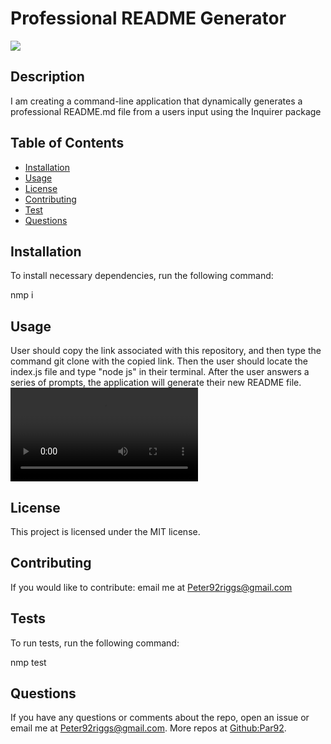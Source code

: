 # Professional README Generator
  ![](https://img.shields.io/badge/label-MIT-green)
  ## Description 
  I am creating a command-line application that dynamically generates a professional README.md file from a users input using the Inquirer package

  ## Table of Contents
  * [Installation](#installation)
  * [Usage](#usage)
  * [License](#license)
  * [Contributing](#contributing)
  * [Test](#tests)
  * [Questions](#questions)

  ## Installation

  To install necessary dependencies, run the following command:

  nmp i

  ## Usage
  User should copy the link associated with this repository, and then type the command git clone with the copied link. Then the user should locate the index.js file and type "node js" in their terminal. After the user answers a series of prompts, the application will generate their new README file.
  ![](/utils/Untitled_%20Mar%204%2C%202022%205_00%20PM.mp4)

  ## License
  This project is licensed under the MIT license.

  ## Contributing
  If you would like to contribute:
  email me at Peter92riggs@gmail.com

  ## Tests
  To run tests, run the following command:
  
  nmp test
  
  ## Questions
  If you have any questions or comments about the repo, open an issue or email me at Peter92riggs@gmail.com.
  More repos at [Github:Par92](https://github.com/Par92).

